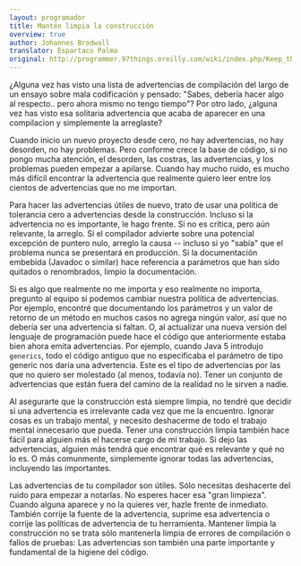 ```yaml
---
layout: programador
title: Mantén limpia la construcción
overview: true
author: Johannes Brodwall
translator: Espartaco Palma
original: http://programmer.97things.oreilly.com/wiki/index.php/Keep_the_Build_Clean
---
```


¿Alguna vez has visto una lista de advertencias de compilación del largo de un ensayo sobre mala codificación y pensado: "Sabes, debería hacer algo al respecto.. pero ahora mismo no tengo tiempo"? Por otro lado, ¿alguna vez has visto esa solitaria advertencia que acaba de aparecer en una compilacion y simplemente la arreglaste?

Cuando inicio un nuevo proyecto desde cero, no hay advertencias, no hay desorden, no hay problemas. Pero conforme crece la base de código, si no pongo mucha atención, el desorden, las costras, las advertencias, y los problemas pueden empezar a apilarse. Cuando hay mucho ruido, es mucho más difícil encontrar la advertencia que realmente quiero leer entre los cientos de advertencias que no me importan.

Para hacer las advertencias útiles de nuevo, trato de usar una política de tolerancia cero a advertencias desde la construcción. Incluso si la advertencia no es importante, le hago frente. Si no es crítica, pero aún relevante, la arreglo. Si el compilador advierte sobre una potencial excepción de puntero nulo, arreglo la causa -- incluso si yo "sabía" que el problema nunca se presentará en producción. Si la documentación embebida (Javadoc o similar) hace referencia a parámetros que han sido quitados o renombrados, limpio la documentación.

Si es algo que realmente no me importa y eso realmente no importa, pregunto al equipo si podemos cambiar nuestra política de advertencias. Por ejemplo, encontré que documentando los parámetros y un valor de retorno de un método en muchos casos no agrega ningún valor, así que no debería ser una advertencia si faltan. O, al actualizar una nueva versión del lenguaje de programación puede hace el código que anteriormente estaba bien ahora emita advertencias. Por ejemplo, cuando Java 5 introdujo `generics`, todo el código antiguo que no especificaba el parámetro de tipo generic nos daría una advertencia. Este es el tipo de advertencias por las que no quiero ser molestado (al menos, todavía no). Tener un conjunto de advertencias que están fuera del camino de la realidad no le sirven a nadie.

Al asegurarte que la construcción está siempre limpia, no tendré que decidir si una advertencia es irrelevante cada vez que me la encuentro. Ignorar cosas es un trabajo mental, y necesito deshacerme de todo el trabajo mental innecesario que pueda. Tener una construcción limpia también hace fácil para alguien más el hacerse cargo de mi trabajo. Si dejo las advertencias, alguien más tendrá que encontrar qué es relevante y qué no lo es. O más comunmente, simplemente ignorar todas las advertencias, incluyendo las importantes.

Las advertencias de tu compilador son útiles. Sólo necesitas deshacerte del ruido para empezar a notarlas. No esperes hacer esa "gran limpieza". Cuando alguna aparece y no la quieres ver, hazle frente de inmediato. También corrije la fuente de la advertencia, suprime esa advertencia o corrije las políticas de advertencia de tu herramienta. Mantener limpia la construcción no se trata sólo mantenerla limpia de errores de compilación o fallos de pruebas: Las advertencias son también una parte importante y fundamental de la higiene del código.


